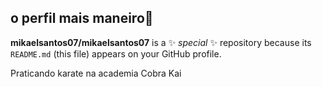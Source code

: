 ## o perfil mais maneiro🥇
**mikaelsantos07/mikaelsantos07** is a ✨ _special_ ✨ repository because its `README.md` (this file) appears on your GitHub profile.

Praticando karate na academia Cobra Kai
